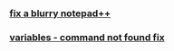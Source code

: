 
### [fix a blurry notepad++](https://www.reddit.com/r/sysadmin/comments/50rk87/notepad_is_a_mess_on_high_dpi_machines_does/)

### [variables - command not found fix](https://stackoverflow.com/questions/1714603/shell-script-variables-command-not-found)
